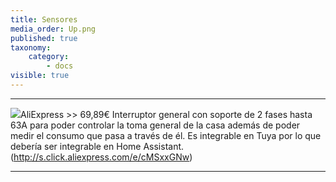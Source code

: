 ```yaml
---
title: Sensores
media_order: Up.png
published: true
taxonomy:
    category:
        - docs
visible: true
---
```


___

![](//ae01.alicdn.com/kf/HTB1.cexa5frK1RjSspbq6A4pFXaf/-font-b-WIFI-b-font-font-b-Smart-b-font-font-b-RCBO-b-font.jpg_220x220.jpg)AliExpress >> 69,89€  Interruptor general con soporte de 2 fases hasta 63A para poder controlar la toma general de la casa además de poder medir el consumo que pasa a través de él. Es integrable en Tuya por lo que debería ser integrable en Home Assistant.(http://s.click.aliexpress.com/e/cMSxxGNw)

___